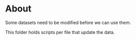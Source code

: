 # About

Some datasets need to be modified before we can use them.

This folder holds scripts per file that update the data.

